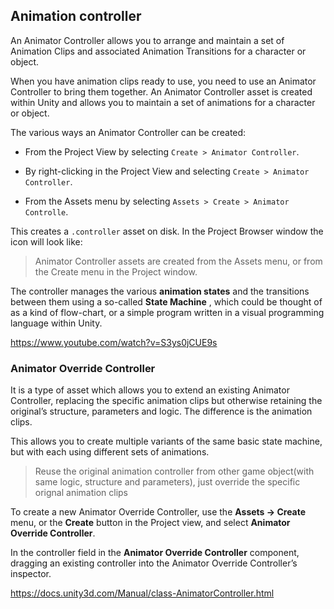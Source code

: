 ## Animation controller
An Animator Controller allows you to arrange and maintain a set of Animation Clips and associated Animation Transitions for a character or object.

When you have animation clips ready to use, you need to use an Animator Controller to bring them together. An Animator Controller asset is created within Unity and allows you to maintain a set of animations for a character or object.
 
 
The various ways an Animator Controller can be created:

- From the Project View by selecting `Create > Animator Controller`.

- By right-clicking in the Project View and selecting `Create > Animator Controller`.

- From the Assets menu by selecting `Assets > Create > Animator Controlle`.

This creates a `.controller` asset on disk. In the Project Browser window the icon will look like:

> Animator Controller assets are created from the Assets menu, or from the Create menu in the Project window.

The controller manages the various **animation states** and the transitions between them using a so-called **State Machine**
, which could be thought of as a kind of flow-chart, or a simple program written in a visual programming language within Unity.

https://www.youtube.com/watch?v=S3ys0jCUE9s


###  Animator Override Controller
It is a type of asset which allows you to extend an existing Animator Controller, replacing the specific animation clips but otherwise retaining the original’s structure, parameters and logic. The difference is the animation clips. 

This allows you to create multiple variants of the same basic state machine, but with each using different sets of animations.

> Reuse the original animation controller from other game object(with same logic, structure and parameters), just override the specific orignal animation clips

To create a new Animator Override Controller, use the **Assets -> Create** menu, or the **Create** button in the Project view, and select **Animator Override Controller**.

In the controller field in the **Animator Override Controller** component, dragging an existing controller into the Animator Override Controller’s inspector.


https://docs.unity3d.com/Manual/class-AnimatorController.html

